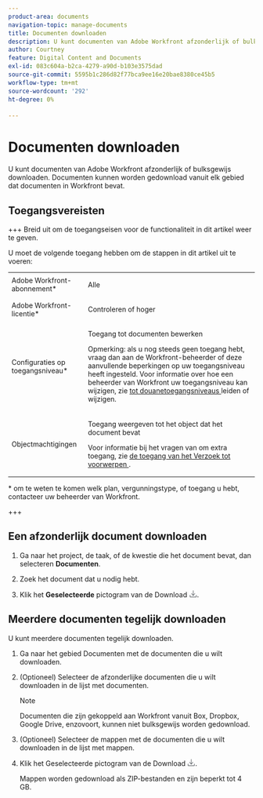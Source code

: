 ```yaml
---
product-area: documents
navigation-topic: manage-documents
title: Documenten downloaden
description: U kunt documenten van Adobe Workfront afzonderlijk of bulksgewijs downloaden. Documenten kunnen worden gedownload vanuit elk gebied dat documenten in Workfront bevat.
author: Courtney
feature: Digital Content and Documents
exl-id: 083c604a-b2ca-4279-a90d-b103e3575dad
source-git-commit: 5595b1c286d82f77bca9ee16e20bae8380ce45b5
workflow-type: tm+mt
source-wordcount: '292'
ht-degree: 0%

---
```


# Documenten downloaden

U kunt documenten van Adobe Workfront afzonderlijk of bulksgewijs downloaden. Documenten kunnen worden gedownload vanuit elk gebied dat documenten in Workfront bevat. 

## Toegangsvereisten

+++ Breid uit om de toegangseisen voor de functionaliteit in dit artikel weer te geven.

U moet de volgende toegang hebben om de stappen in dit artikel uit te voeren:

<table style="table-layout:auto"> 
 <col> 
 <col> 
 <tbody> 
  <tr> 
   <td role="rowheader">Adobe Workfront-abonnement*</td> 
   <td> <p>Alle</p> </td> 
  </tr> 
  <tr> 
   <td role="rowheader">Adobe Workfront-licentie*</td> 
   <td> <p>Controleren of hoger</p> </td> 
  </tr> 
  <tr> 
   <td role="rowheader">Configuraties op toegangsniveau*</td> 
   <td> <p>Toegang tot documenten bewerken</p> <p>Opmerking: als u nog steeds geen toegang hebt, vraag dan aan de Workfront-beheerder of deze aanvullende beperkingen op uw toegangsniveau heeft ingesteld. Voor informatie over hoe een beheerder van Workfront uw toegangsniveau kan wijzigen, zie <a href="../../administration-and-setup/add-users/configure-and-grant-access/create-modify-access-levels.md" class="MCXref xref"> tot douanetoegangsniveaus </a> leiden of wijzigen.</p> </td> 
  </tr> 
  <tr data-mc-conditions=""> 
   <td role="rowheader">Objectmachtigingen</td> 
   <td> <p>Toegang weergeven tot het object dat het document bevat</p> <p>Voor informatie bij het vragen van om extra toegang, zie <a href="../../workfront-basics/grant-and-request-access-to-objects/request-access.md" class="MCXref xref"> de toegang van het Verzoek tot voorwerpen </a>.</p> </td> 
  </tr> 
 </tbody> 
</table>

&#42; om te weten te komen welk plan, vergunningstype, of toegang u hebt, contacteer uw beheerder van Workfront.

+++

## Een afzonderlijk document downloaden

1. Ga naar het project, de taak, of de kwestie die het document bevat, dan selecteren **Documenten**.
1. Zoek het document dat u nodig hebt.

1. Klik het **Geselecteerde** pictogram van de Download ![ Download Geselecteerd pictogram ](assets/download-icon.png).

## Meerdere documenten tegelijk downloaden

U kunt meerdere documenten tegelijk downloaden. 

1. Ga naar het gebied Documenten met de documenten die u wilt downloaden.
1. (Optioneel) Selecteer de afzonderlijke documenten die u wilt downloaden in de lijst met documenten.

   >[!NOTE]
   >
   >Documenten die zijn gekoppeld aan Workfront vanuit Box, Dropbox, Google Drive, enzovoort, kunnen niet bulksgewijs worden gedownload.

1. (Optioneel) Selecteer de mappen met de documenten die u wilt downloaden in de lijst met mappen.
1. Klik het Geselecteerde pictogram van de Download ![ Download Geselecteerde pictogram ](assets/download-icon.png).

   Mappen worden gedownload als ZIP-bestanden en zijn beperkt tot 4 GB.
